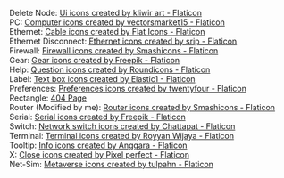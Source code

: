 Delete Node: <a href="https://www.flaticon.com/free-icons/ui" title="ui icons">Ui icons created by kliwir art - Flaticon</a> <br>
PC: <a href="https://www.flaticon.com/free-icons/computer" title="computer icons">Computer icons created by vectorsmarket15 - Flaticon</a> <br>
Ethernet: <a href="https://www.flaticon.com/free-icons/cable" title="cable icons">Cable icons created by Flat Icons - Flaticon</a> <br>
Ethernet Disconnect: <a href="https://www.flaticon.com/free-icons/ethernet" title="ethernet icons">Ethernet icons created by srip - Flaticon</a> <br>
Firewall: <a href="https://www.flaticon.com/free-icons/firewall" title="firewall icons">Firewall icons created by Smashicons - Flaticon</a> <br>
Gear: <a href="https://www.flaticon.com/free-icons/gear" title="gear icons">Gear icons created by Freepik - Flaticon</a> <br>
Help: <a href="https://www.flaticon.com/free-icons/question" title="question icons">Question icons created by Roundicons - Flaticon</a> <br>
Label: <a href="https://www.flaticon.com/free-icons/text-box" title="text box icons">Text box icons created by Elastic1 - Flaticon</a> <br>
Preferences: <a href="https://www.flaticon.com/free-icons/preferences" title="preferences icons">Preferences icons created by twentyfour - Flaticon</a> <br>
Rectangle: <a href="https://www.flaticon.com/free-icon/rectangle_8804758"> 404 Page </a> <br>
Router (Modified by me): <a href="https://www.flaticon.com/free-icons/router" title="router icons">Router icons created by Smashicons - Flaticon</a> <br>
Serial: <a href="https://www.flaticon.com/free-icons/serial" title="serial icons">Serial icons created by Freepik - Flaticon</a> <br>
Switch: <a href="https://www.flaticon.com/free-icons/network-switch" title="network switch icons">Network switch icons created by Chattapat - Flaticon</a> <br>
Terminal: <a href="https://www.flaticon.com/free-icons/terminal" title="terminal icons">Terminal icons created by Royyan Wijaya - Flaticon</a> <br>
Tooltip: <a href="https://www.flaticon.com/free-icons/info" title="info icons">Info icons created by Anggara - Flaticon</a> <br>
X: <a href="https://www.flaticon.com/free-icons/close" title="close icons">Close icons created by Pixel perfect - Flaticon</a> <br>
Net-Sim: <a href="https://www.flaticon.com/free-icons/metaverse" title="metaverse icons">Metaverse icons created by tulpahn - Flaticon</a><br>
